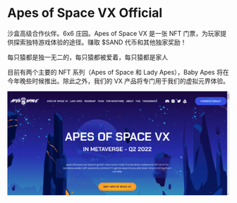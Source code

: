 # Apes of Space VX Official

沙盒高级合作伙伴。6x6 庄园。Apes of Space VX 是一张 NFT 门票，为玩家提供探索独特游戏体验的途径。赚取 $SAND 代币和其他独家奖励！

每只猿都是独一无二的，每只猿都被爱着，每只猿都是家人

目前有两个主要的 NFT 系列（Apes of Space 和 Lady Apes），Baby Apes 将在今年晚些时候推出。除此之外，我们的 VX 产品将专门用于我们的虚拟元界体验。

![nft](213234213.png)
